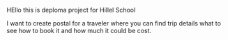 HEllo this is deploma project for Hillel School

I want to create postal for a traveler where you can find trip details what to see how to book it and how much it could be cost. 
